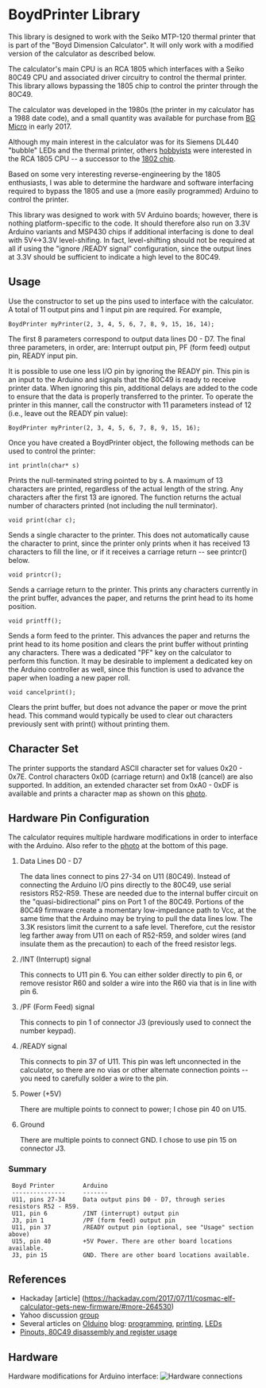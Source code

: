 BoydPrinter Library
====================

This library is designed to work with the Seiko MTP-120 thermal printer
that is part of the "Boyd Dimension Calculator". It will only work with
a modified version of the calculator as described below.

The  calculator's main CPU is an RCA 1805 which interfaces with a Seiko
80C49 CPU and associated driver circuitry to control the thermal printer.
This library allows bypassing the 1805 chip to control the printer
through the 80C49.

The calculator was developed in the 1980s (the printer in my calculator
has a 1988 date code), and a small quantity was available for purchase
from [BG Micro](http://www.bgmicro.com) in early 2017.

Although my main interest in the calculator was for its Siemens DL440 "bubble"
LEDs and the thermal printer, others [hobbyists](https://groups.yahoo.com/neo/groups/cosmacelf/conversations/topics/19788)
were interested in the RCA 1805 CPU -- a successor to the [1802 chip](https://en.wikipedia.org/wiki/RCA_1802).

Based on some very interesting reverse-engineering by the 1805 enthusiasts,
I was able to determine the hardware and software interfacing required to
bypass the 1805 and use a (more easily programmed) Arduino to control the
printer.

This library was designed to work with 5V Arduino boards; however, there is
nothing platform-specific to the code. It should therefore also run on
3.3V Arduino variants and MSP430 chips if additional interfacing is done to
deal with 5V<->3.3V level-shifing. In fact, level-shifting should not be
required at all if using the "ignore /READY signal" configuration, since the
output lines at 3.3V should be sufficient to indicate a high level to the 80C49.

Usage
-----

Use the constructor to set up the pins used to interface with the calculator.
A total of 11 output pins and 1 input pin are required. For example,

    BoydPrinter myPrinter(2, 3, 4, 5, 6, 7, 8, 9, 15, 16, 14);

The first 8 parameters correspond to output data lines D0 - D7. The final
three parameters, in order, are: Interrupt output pin, PF (form feed) output pin,
READY input pin.

It is possible to use one less I/O pin by ignoring the READY pin. This pin is
an input to the Arduino and signals that the 80C49 is ready to receive
printer data. When ignoring this pin, additional delays are added to the
code to ensure that the data is properly transferred to the printer. To
operate the printer in this manner, call the constructor with 11 parameters
instead of 12 (i.e., leave out the READY pin value):

    BoydPrinter myPrinter(2, 3, 4, 5, 6, 7, 8, 9, 15, 16);

Once you have created a BoydPrinter object, the following methods can be
used to control the printer:

    int println(char* s)
  Prints the null-terminated string pointed to by s.
  A maximum of 13 characters are printed, regardless of the actual length of the string. Any characters after the first 13 are ignored.
  The function returns the actual number of characters printed (not including the null terminator).

    void print(char c);
  Sends a single character to the printer. This does not automatically cause the character to print, since the printer only prints when it has received 13 characters to fill the line, or if it receives a carriage return -- see printcr() below.

    void printcr();
  Sends a carriage return to the printer. This prints any characters currently in the print buffer, advances the paper, and returns the print head to its home position.

    void printff();
  Sends a form feed to the printer. This advances the paper and returns the print head to its home position and clears the print buffer without printing any characters. There was a dedicated "PF" key on the calculator to perform this function. It may be desirable to implement a dedicated key on the Arduino controller as well, since this function is used to advance the paper when loading a new paper roll.

    void cancelprint();
  Clears the print buffer, but does not advance the paper or move the print head. This command would typically be used to clear out characters previously sent with print() without printing them.

Character Set
-------------
The printer supports the standard ASCII character set for values 0x20 - 0x7E.
Control characters 0x0D (carriage return) and 0x18 (cancel) are also supported.
In addition, an extended character set from 0xA0 - 0xDF is available and prints
a character map as shown on this [photo](../jpg/ExtendedChars.jpg).

Hardware Pin Configuration
--------------------------
The calculator requires multiple hardware modifications in order to interface with the Arduino. Also refer to the [photo](../jpg/BoydWiring.jpg) at the bottom of this page.

1. Data Lines D0 - D7

   The data lines connect to pins 27-34 on U11 (80C49). Instead of connecting the Arduino I/O pins directly to the 80C49, use serial resistors R52-R59. These are needed due to the internal buffer circuit on the "quasi-bidirectional" pins on Port 1 of the 80C49. Portions of the 80C49 firmware create a momentary low-impedance path to Vcc, at the same time that the Arduino may be trying to pull the data lines low. The 3.3K resistors limit the current to a safe level.
   Therefore, cut the resistor leg farther away from U11 on each of R52-R59, and solder wires (and insulate them as the precaution) to each of the freed resistor legs.
2. /INT (Interrupt) signal

   This connects to U11 pin 6. You can either solder directly to pin 6, or remove resistor R60 and solder a wire into the R60 via that is in line with pin 6.
3. /PF (Form Feed) signal

   This connects to pin 1 of connector J3 (previously used to connect the number keypad).
4. /READY signal

   This connects to pin 37 of U11. This pin was left unconnected in the calculator, so there are no vias or other alternate connection points -- you need to carefully solder a wire to the pin.
5. Power (+5V)

   There are multiple points to connect to power; I chose pin 40 on U15.
6. Ground

   There are multiple points to connect GND. I chose to use pin 15 on connector J3.

### Summary ###

     Boyd Printer        Arduino
     ---------------     -------
     U11, pins 27-34     Data output pins D0 - D7, through series resistors R52 - R59.
     U11, pin 6          /INT (interrupt) output pin
     J3, pin 1           /PF (form feed) output pin
     U11, pin 37         /READY output pin (optional, see "Usage" section above)
     U15, pin 40         +5V Power. There are other board locations available.
     J3, pin 15          GND. There are other board locations available.

References
----------
+ Hackaday [article] (https://hackaday.com/2017/07/11/cosmac-elf-calculator-gets-new-firmware/#more-264530)
+ Yahoo discussion [group](https://groups.yahoo.com/neo/groups/cosmacelf/conversations/topics/19788)
+ Several articles on [Olduino](https://olduino.wordpress.com) blog: [programming](https://olduino.wordpress.com/2017/04/15/reprogramming-an-1805-based-calculator-in-c/), [printing](https://olduino.wordpress.com/2017/11/05/printing-on-the-boyd-calculator/), [LEDs](https://olduino.wordpress.com/2018/01/24/ugly-but-it-works-segment-addressing-on-the-boyd/)
+ [Pinouts, 80C49 disassembly and register usage](https://github.com/Tek4/COSMAC-Boyd-Calculator)

Hardware
--------
Hardware modifications for Arduino interface:
![Hardware connections](../jpg/BoydWiring.jpg)
